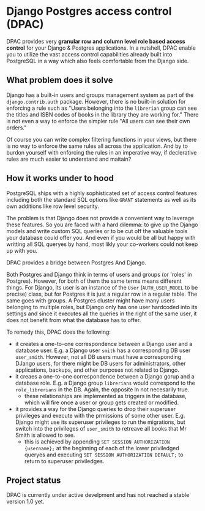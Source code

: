 # Django Postgres access control (DPAC)

DPAC provides very **granular row and column level role based access control** for your Django & Postgres applications.
In a nutshell, DPAC enable you to utilize the vast access control capabilities already built into PostgreSQL in a way which also feels comfortable from the Django side.

## What problem does it solve

Django has a built-in users and groups management system as part of the `django.contrib.auth` package.
However, there is no built-in solution for enforcing a rule such as "Users belonging into the `librerian` group can see the titles and ISBN codes of books in the library they are working for." There is not even a way to enforce the simpler rule "All users can see their own orders."

Of course you can write complex filtering functions in your views, but there is no way to enforce the same rules all across the application. And by to burdon yourself with enforcing the rules in an imperative way, if declerative rules are much easier to understand and maitain?

## How it works under to hood

PostgreSQL ships with a highly sophisticated set of access control features including both the standard SQL options like `GRANT` statements as well as its own additions like row level security.

The problem is that Django does not provide a convenient way to leverage these features. So you are faced with a hard dilemma: to give up the Django models and write custom SQL queries or to be cut off the valuable tools your database could offer you. And even if you would be all but happy with writting all SQL queryes by hand, most likly your co-workers could not keep up with you.

DPAC provides a bridge between Postgres And Django.

Both Postgres and Django think in terms of users and groups (or 'roles' in Postgres). However, for both of them the same terms means different things. For Django, its user is an instance of the `User` (`AUTH_USER_MODEL` to be precise) class, but for Postgres it is just a regular row in a regular table. The same goes with groups. A Postgres cluster might have many users belonging to multiple roles, but Django only has one user hardcoded into its settings and since it executes all the queries in the right of the same user, it does not benefit from what the database has to offer.

To remedy this, DPAC does the following:
* it creates a one-to-one correspondence between a Django user and a database user. E.g. a Django user `smith` has a corresponding DB user `user_smith`. However, not all DB users must have a corresponding DJango users, for there might be DB users for administrators, other applications, backups, and other purposes not related to Django.
* it creaes a one-to-one correspondence between a Django gorup and a database role. E.g. a Django group `librerians` would correspond to the `role_librerians` in the DB. Again, the opposite in not necesarily true.
  * these relationships are implemented as triggers in the database, which will fire once a user or group gets created or modified.
* it provides a way for the Django queries to drop their superuser privileges and execute with the prmissions of some other user. E.g. Django might use its superuser privileges to run the migrations, but switch into the privileges of `user_smith` to retreave all books that Mr Smith is allowed to see.
  * this is achieved by appending `SET SESSION AUTHORIZATION {username};` at the beginning of each of the lower priviledged queryes and executing `SET SESSION AUTHORIZATION DEFAULT;` to return to superuser priviledges.

## Project status

DPAC is currently under active develpment and has not reached a stable version 1.0 yet.


